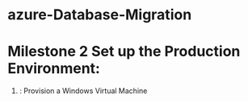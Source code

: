 # azure-Database-Migration

# Milestone 2 Set up the Production Environment:

1. : Provision a Windows Virtual Machine

